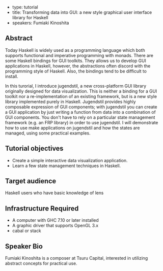 - type: tutorial
- title: Transforming data into GUI: a new style graphical user interface library for Haskell
- speakers: Fumiaki Kinoshita

## Abstract
Today Haskell is widely used as a programming language which both supports functional and imperative programming with monads.
There are some Haskell bindings for GUI toolkits. They allows us to develop GUI applications in Haskell, however, the abstractions often discord with the programming style of Haskell. Also, the bindings tend to be difficult to install.

In this turorial, I introduce jugendstil, a new cross-platform GUI library originally designed for data visualization.
This is neither a binding for a GUI toolkit nor a re-implementation of an existing framework, but is a new style library implemented purely in Haskell.
Jugendstil provides highly composable expression of GUI components; with jugendstil you can create a GUI application by just writing a function from data into a combination of GUI components. You don't have to rely on a particular state management framework (e.g. an FRP library) in order to use jugendstil.
I will demonstrate how to use make applications on jugendstil and how the states are managed, using some practical examples.

## Tutorial objectives
* Create a simple interactive data visualization application.
* Learn a few state management techniques in Haskell.

## Target audience
Haskell users who have basic knowledge of lens

## Infrastructure Required
* A computer with GHC 7.10 or later installed
* A graphic driver that supports OpenGL 3.x
* cabal or stack

## Speaker Bio
Fumiaki Kinoshita is a composer at Tsuru Capital, interested in utilizing abstract concepts for practical use.
